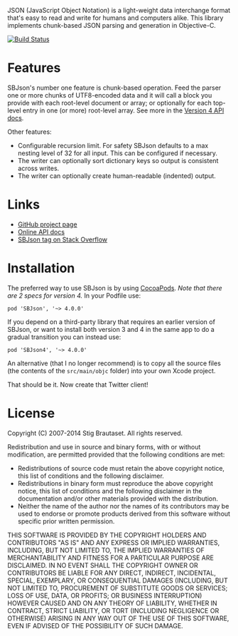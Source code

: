JSON (JavaScript Object Notation) is a light-weight data interchange
format that's easy to read and write for humans and computers alike.
This library implements chunk-based JSON parsing and generation in
Objective-C.

[![Build Status](https://travis-ci.org/stig/json-framework.png?branch=master)](https://travis-ci.org/stig/json-framework)

Features
========

SBJson's number one feature is chunk-based operation. Feed the parser one or
more chunks of UTF8-encoded data and it will call a block you provide with each
root-level document or array; or optionally for each top-level entry in one (or
more) root-level array. See more in the [Version 4 API
docs](http://sbjson.org/api/4.0/Classes/SBJson4Parser.html).

Other features:

* Configurable recursion limit. For safety SBJson defaults to a max nesting
  level of 32 for all input. This can be configured if necessary.
* The writer can optionally sort dictionary keys so output is consistent across writes.
* The writer can optionally create human-readable (indented) output.

Links
=====

* [GitHub project page](http://github.com/stig/json-framework)
* [Online API docs](http://sbjson.org/api/4.0)
* [SBJson tag on Stack Overflow](http://stackoverflow.com/questions/tagged/sbjson)


Installation
============

The preferred way to use SBJson is by using
[CocoaPods](http://cocoapods.org/?q=sbjson). *Note that there are 2 specs for
version 4.* In your Podfile use:

    pod 'SBJson', '~> 4.0.0'

If you depend on a third-party library that requires an earlier version of
SBJson, or want to install both version 3 and 4 in the same app to do a gradual
transition you can instead use:

    pod 'SBJson4', '~> 4.0.0'

An alternative (that I no longer recommend) is to copy all the source files (the
contents of the `src/main/objc` folder) into your own Xcode project.

That should be it. Now create that Twitter client!

License
=======

Copyright (C) 2007-2014 Stig Brautaset. All rights reserved.

Redistribution and use in source and binary forms, with or without
modification, are permitted provided that the following conditions are met:

* Redistributions of source code must retain the above copyright notice, this
  list of conditions and the following disclaimer.
* Redistributions in binary form must reproduce the above copyright notice,
  this list of conditions and the following disclaimer in the documentation
  and/or other materials provided with the distribution.
* Neither the name of the author nor the names of its contributors may be used
  to endorse or promote products derived from this software without specific
  prior written permission.

THIS SOFTWARE IS PROVIDED BY THE COPYRIGHT HOLDERS AND CONTRIBUTORS "AS IS"
AND ANY EXPRESS OR IMPLIED WARRANTIES, INCLUDING, BUT NOT LIMITED TO, THE
IMPLIED WARRANTIES OF MERCHANTABILITY AND FITNESS FOR A PARTICULAR PURPOSE ARE
DISCLAIMED. IN NO EVENT SHALL THE COPYRIGHT OWNER OR CONTRIBUTORS BE LIABLE
FOR ANY DIRECT, INDIRECT, INCIDENTAL, SPECIAL, EXEMPLARY, OR CONSEQUENTIAL
DAMAGES (INCLUDING, BUT NOT LIMITED TO, PROCUREMENT OF SUBSTITUTE GOODS OR
SERVICES; LOSS OF USE, DATA, OR PROFITS; OR BUSINESS INTERRUPTION) HOWEVER
CAUSED AND ON ANY THEORY OF LIABILITY, WHETHER IN CONTRACT, STRICT LIABILITY,
OR TORT (INCLUDING NEGLIGENCE OR OTHERWISE) ARISING IN ANY WAY OUT OF THE USE
OF THIS SOFTWARE, EVEN IF ADVISED OF THE POSSIBILITY OF SUCH DAMAGE.
